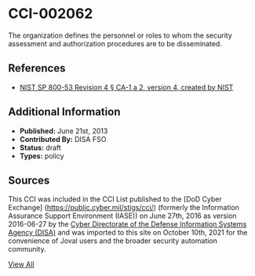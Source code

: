 # CCI-002062

The organization defines the personnel or roles to whom the security assessment and authorization procedures are to be disseminated.

## References ##

* [NIST SP 800-53 Revision 4 § CA-1 a 2, version 4, created by NIST](http://csrc.nist.gov/publications/PubsSPs.html)


## Additional Information ##

* **Published:** June 21st, 2013
* **Contributed By:** DISA FSO
* **Status:** draft
* **Types:** policy

## Sources ##

This CCI was included in the CCI List published to the [DoD Cyber Exchange]
(https://public.cyber.mil/stigs/cci/) (formerly the Information Assurance Support Environment
(IASE)) on June 27th, 2016 as version 2016-06-27 by the [Cyber Directorate of the Defense 
Information Systems Agency (DISA)](https://public.cyber.mil/about-cyber/) and was imported to 
this site on October 10th, 2021 for the convenience of Joval users and the broader security automation community.

[View All](../README.md)
